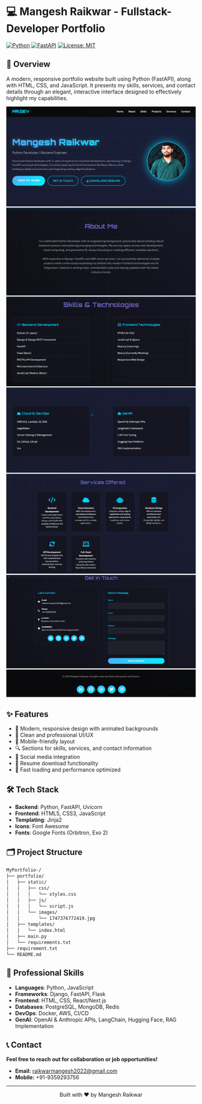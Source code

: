 # 💻 Mangesh Raikwar - Fullstack-Developer Portfolio

[![Python](https://img.shields.io/badge/Python-3.9+-blue.svg)](https://www.python.org/)
[![FastAPI](https://img.shields.io/badge/FastAPI-0.104.1-green.svg)](https://fastapi.tiangolo.com/)
[![License: MIT](https://img.shields.io/badge/License-MIT-yellow.svg)](https://opensource.org/licenses/MIT)

## 🚀 Overview

A modern, responsive portfolio website built using Python (FastAPI), along with HTML, CSS, and JavaScript. It presents my skills, services, and contact details through an elegant, interactive interface designed to effectively highlight my capabilities.

![Portfolio Preview 1](static/images/image1.png)
![Portfolio Preview 2](static/images/image2.png)
![Portfolio Preview 3](static/images/image3.png)
![Portfolio Preview 4](static/images/image4.png)
![Portfolio Preview 5](static/images/image5.png)
![Portfolio Preview 6](static/images/image6.png)
![Portfolio Preview 7](static/images/image.png)


## ✨ Features

- 🎨 Modern, responsive design with animated backgrounds
- 🌙 Clean and professional UI/UX
- 📱 Mobile-friendly layout
- 🔍 Sections for skills, services, and contact information
- 🔗 Social media integration
- 📄 Resume download functionality
- 🚀 Fast loading and performance optimized

## 🛠️ Tech Stack

- **Backend**: Python, FastAPI, Uvicorn
- **Frontend**: HTML5, CSS3, JavaScript
- **Templating**: Jinja2
- **Icons**: Font Awesome
- **Fonts**: Google Fonts (Orbitron, Exo 2)

## 🗂️ Project Structure

```
MyPortfolio-/
├── portfolio/
│   ├── static/
│   │   ├── css/
│   │   │   └── styles.css
│   │   ├── js/
│   │   │   └── script.js
│   │   └── images/
│   │       └── 1747376772419.jpg
│   ├── templates/
│   │   └── index.html
│   ├── main.py
│   └── requirements.txt
├── requirement.txt
└── README.md
```


## 💼 Professional Skills

- **Languages**: Python, JavaScript
- **Frameworks**: Django, FastAPI, Flask
- **Frontend**: HTML, CSS, React/Next.js
- **Databases**: PostgreSQL, MongoDB, Redis
- **DevOps**: Docker, AWS, CI/CD
- **GenAI**: OpenAI & Anthropic APIs, LangChain, Hugging Face, RAG Implementation

## 📞 Contact

**Feel free to reach out for collaboration or job opportunities!**

- **Email:** raikwarmangesh2022@gmail.com  
- **Mobile:** +91-9359293756


---

<p align="center">Built with ❤️ by Mangesh Raikwar</p>
